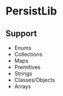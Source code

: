 # PersistLib
## Support
* Enums
* Collections
* Maps
* Premitives
* Strings
* Classes/Objects
* Arrays
